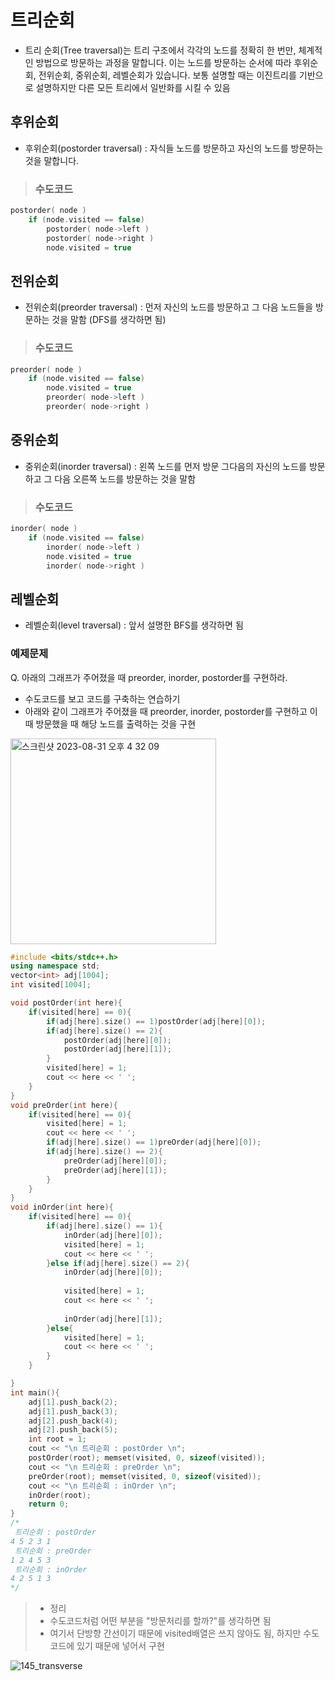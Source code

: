 # 트리순회
- 트리 순회(Tree traversal)는 트리 구조에서 각각의 노드를 정확히 한 번만, 체계적인 방법으로 방문하는 과정을 말합니다. 이는 노드를 방문하는 순서에 따라 후위순회, 전위순회, 중위순회, 레벨순회가 있습니다.  보통 설명할 때는 이진트리를 기반으로 설명하지만 다른 모든 트리에서 일반화를 시킬 수 있음

## 후위순회
- 후위순회(postorder traversal) :  자식들 노드를 방문하고 자신의 노드를 방문하는 것을 말합니다.
> ### 수도코드
```cpp
postorder( node )
    if (node.visited == false) 
        postorder( node->left ) 
        postorder( node->right )
        node.visited = true
```

## 전위순회
- 전위순회(preorder traversal) : 먼저 자신의 노드를 방문하고 그 다음 노드들을 방문하는 것을 말함 (DFS를 생각하면 됨)
> ### 수도코드
```cpp
preorder( node )
    if (node.visited == false)
        node.visited = true
        preorder( node->left )
        preorder( node->right )
```

## 중위순회

- 중위순회(inorder traversal) : 왼쪽 노드를 먼저 방문 그다음의 자신의 노드를 방문하고 그 다음 오른쪽 노드를 방문하는 것을 말함
> ### 수도코드
```cpp
inorder( node )
    if (node.visited == false) 
        inorder( node->left )
        node.visited = true
        inorder( node->right )
```

## 레벨순회
- 레벨순회(level traversal) : 앞서 설명한 BFS를 생각하면 됨

### 예제문제
Q. 아래의 그래프가 주어졌을 때 preorder, inorder, postorder를 구현하라. 
- 수도코드를 보고 코드를 구축하는 연습하기
- 아래와 같이 그래프가 주어졌을 때 preorder, inorder, postorder를 구현하고 이 때 방문했을 때 해당 노드를 출력하는 것을 구현

<img width="329" alt="스크린샷 2023-08-31 오후 4 32 09" src="https://github.com/ajhwan/Algorithm_study/assets/129160008/b14855a1-3c6d-46e1-acf0-3e5c831fae02">

```cpp
#include <bits/stdc++.h>
using namespace std; 
vector<int> adj[1004]; 
int visited[1004];

void postOrder(int here){ 
  	if(visited[here] == 0){ 
  		if(adj[here].size() == 1)postOrder(adj[here][0]);
  		if(adj[here].size() == 2){
  			postOrder(adj[here][0]); 
  			postOrder(adj[here][1]);
		}
  		visited[here] = 1; 
  		cout << here << ' ';
	} 
} 
void preOrder(int here){
  	if(visited[here] == 0){
  		visited[here] = 1; 
  		cout << here << ' ';
  		if(adj[here].size() == 1)preOrder(adj[here][0]);
  		if(adj[here].size() == 2){
  			preOrder(adj[here][0]); 
  			preOrder(adj[here][1]);
		}
	}
}  
void inOrder(int here){   	
	if(visited[here] == 0){ 
  		if(adj[here].size() == 1){ 
  			inOrder(adj[here][0]); 
	  		visited[here] = 1; 
	  		cout << here << ' ';
		}else if(adj[here].size() == 2){
  			inOrder(adj[here][0]); 
	  		
			visited[here] = 1; 
	  		cout << here << ' ';
  			
			inOrder(adj[here][1]);
		}else{
	  		visited[here] = 1; 
	  		cout << here << ' '; 
		}
	}

} 
int main(){
	adj[1].push_back(2);
	adj[1].push_back(3);
	adj[2].push_back(4);
	adj[2].push_back(5); 
	int root = 1;
    cout << "\n 트리순회 : postOrder \n";
    postOrder(root); memset(visited, 0, sizeof(visited));
    cout << "\n 트리순회 : preOrder \n"; 
    preOrder(root); memset(visited, 0, sizeof(visited)); 
    cout << "\n 트리순회 : inOrder \n"; 
    inOrder(root); 
    return 0;
}
/*
 트리순회 : postOrder
4 5 2 3 1
 트리순회 : preOrder
1 2 4 5 3
 트리순회 : inOrder
4 2 5 1 3
*/
```
> - 정리
> - 수도코드처럼 어떤 부분을 "방문처리를 할까?"를 생각하면 됨
> - 여기서 단방향 간선이기 때문에 visited배열은 쓰지 않아도 됨, 하지만 수도코드에 있기 때문에 넣어서 구현

![145_transverse](https://github.com/ajhwan/Algorithm_study/assets/129160008/94f612e1-43ff-48a7-8ba3-ca7aa243011e)


